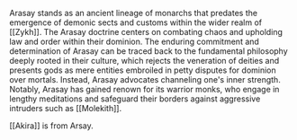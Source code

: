 Arasay stands as an ancient lineage of monarchs that predates the emergence of demonic sects and customs within the wider realm of [[Zykh]]. The Arasay doctrine centers on combating chaos and upholding law and order within their dominion. The enduring commitment and determination of Arasay can be traced back to the fundamental philosophy deeply rooted in their culture, which rejects the veneration of deities and presents gods as mere entities embroiled in petty disputes for dominion over mortals. Instead, Arasay advocates channeling one's inner strength. Notably, Arasay has gained renown for its warrior monks, who engage in lengthy meditations and safeguard their borders against aggressive intruders such as [[Molekith]].

[[Akira]] is from Arsay.
